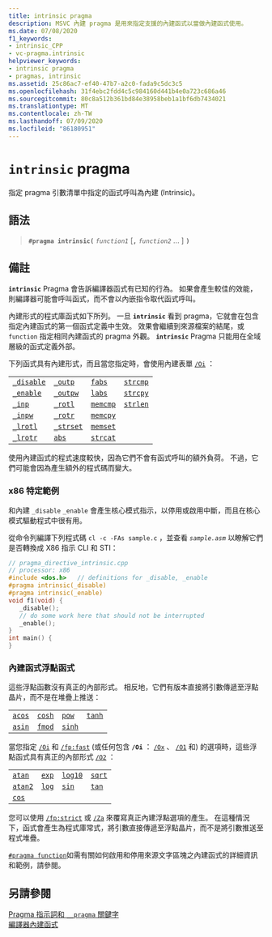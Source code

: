 ```yaml
---
title: intrinsic pragma
description: MSVC 內建 pragma 是用來指定支援的內建函式以當做內建函式使用。
ms.date: 07/08/2020
f1_keywords:
- intrinsic_CPP
- vc-pragma.intrinsic
helpviewer_keywords:
- intrinsic pragma
- pragmas, intrinsic
ms.assetid: 25c86ac7-ef40-47b7-a2c0-fada9c5dc3c5
ms.openlocfilehash: 31f4ebc2fdd4c5c984160d441b4e0a723c686a46
ms.sourcegitcommit: 80c8a512b361bd84e38958beb1a1bf6db7434021
ms.translationtype: MT
ms.contentlocale: zh-TW
ms.lasthandoff: 07/09/2020
ms.locfileid: "86180951"
---
```

# <a name="intrinsic-pragma"></a>`intrinsic` pragma

指定 pragma 引數清單中指定的函式呼叫為內建 (Intrinsic)。

## <a name="syntax"></a>語法

> **`#pragma intrinsic(`** *`function1`* [**`,`** _`function2`_ ... ] **`)`**

## <a name="remarks"></a>備註

**`intrinsic`** Pragma 會告訴編譯器函式有已知的行為。 如果會產生較佳的效能，則編譯器可能會呼叫函式，而不會以內嵌指令取代函式呼叫。

內建形式的程式庫函式如下所列。 一旦 **`intrinsic`** 看到 pragma，它就會在包含指定內建函式的第一個函式定義中生效。 效果會繼續到來源檔案的結尾，或 `function` 指定相同內建函式的 pragma 外觀。 **`intrinsic`** Pragma 只能用在全域層級的函式定義外部。

下列函式具有內建形式，而且當您指定時，會使用內建表單 [`/Oi`](../build/reference/oi-generate-intrinsic-functions.md) ：

|  |  |  |  |
|--|--|--|--|
| [`_disable`](../intrinsics/disable.md) | [`_outp`](../c-runtime-library/outp-outpw-outpd.md) | [`fabs`](../c-runtime-library/reference/fabs-fabsf-fabsl.md) | [`strcmp`](../c-runtime-library/reference/strcmp-wcscmp-mbscmp.md) |
| [`_enable`](../intrinsics/enable.md) | [`_outpw`](../c-runtime-library/outp-outpw-outpd.md) | [`labs`](../c-runtime-library/reference/abs-labs-llabs-abs64.md) | [`strcpy`](../c-runtime-library/reference/strcpy-wcscpy-mbscpy.md) |
| [`_inp`](../c-runtime-library/inp-inpw-inpd.md) | [`_rotl`](../c-runtime-library/reference/rotl-rotl64-rotr-rotr64.md) | [`memcmp`](../c-runtime-library/reference/memcmp-wmemcmp.md) | [`strlen`](../c-runtime-library/reference/strlen-wcslen-mbslen-mbslen-l-mbstrlen-mbstrlen-l.md) |
| [`_inpw`](../c-runtime-library/inp-inpw-inpd.md) | [`_rotr`](../c-runtime-library/reference/rotl-rotl64-rotr-rotr64.md) | [`memcpy`](../c-runtime-library/reference/memcpy-wmemcpy.md) |  |
| [`_lrotl`](../c-runtime-library/reference/lrotl-lrotr.md) | [`_strset`](../c-runtime-library/reference/strset-strset-l-wcsset-wcsset-l-mbsset-mbsset-l.md) | [`memset`](../c-runtime-library/reference/memset-wmemset.md) |  |
| [`_lrotr`](../c-runtime-library/reference/lrotl-lrotr.md) | [`abs`](../c-runtime-library/reference/abs-labs-llabs-abs64.md) | [`strcat`](../c-runtime-library/reference/strcat-wcscat-mbscat.md) |  |

使用內建函式的程式速度較快，因為它們不會有函式呼叫的額外負荷。 不過，它們可能會因為產生額外的程式碼而變大。

### <a name="x86-specific-example"></a>x86 特定範例

和內建 `_disable` `_enable` 會產生核心模式指示，以停用或啟用中斷，而且在核心模式驅動程式中很有用。

從命令列編譯下列程式碼 `cl -c -FAs sample.c` ，並查看 *`sample.asm`* 以瞭解它們是否轉換成 X86 指示 CLI 和 STI：

```cpp
// pragma_directive_intrinsic.cpp
// processor: x86
#include <dos.h>   // definitions for _disable, _enable
#pragma intrinsic(_disable)
#pragma intrinsic(_enable)
void f1(void) {
   _disable();
   // do some work here that should not be interrupted
   _enable();
}
int main() {
}
```

### <a name="intrinsic-floating-point-functions"></a>內建函式浮點函式

這些浮點函數沒有真正的內部形式。 相反地，它們有版本直接將引數傳遞至浮點晶片，而不是在堆疊上推送：

|  |  |  |  |
|--|--|--|--|
| [`acos`](../c-runtime-library/reference/acos-acosf-acosl.md) | [`cosh`](../c-runtime-library/reference/cosh-coshf-coshl.md) | [`pow`](../c-runtime-library/reference/pow-powf-powl.md) | [`tanh`](../c-runtime-library/reference/tanh-tanhf-tanhl.md) |
| [`asin`](../c-runtime-library/reference/asin-asinf-asinl.md) | [`fmod`](../c-runtime-library/reference/fmod-fmodf.md) | [`sinh`](../c-runtime-library/reference/sinh-sinhf-sinhl.md) |  |

當您指定 [`/Oi`](../build/reference/oi-generate-intrinsic-functions.md) 和 [`/fp:fast`](../build/reference/fp-specify-floating-point-behavior.md) (或任何包含 **`/Oi`** ： [`/Ox`](../build/reference/ox-full-optimization.md) 、 [`/O1`](../build/reference/o1-o2-minimize-size-maximize-speed.md) 和) 的選項時，這些浮點函式具有真正的內部形式 [`/O2`](../build/reference/o1-o2-minimize-size-maximize-speed.md) ：

|  |  |  |  |
|--|--|--|--|
| [`atan`](../c-runtime-library/reference/atan-atanf-atanl-atan2-atan2f-atan2l.md) | [`exp`](../c-runtime-library/reference/exp-expf.md) | [`log10`](../c-runtime-library/reference/log-logf-log10-log10f.md) | [`sqrt`](../c-runtime-library/reference/sqrt-sqrtf-sqrtl.md) |
| [`atan2`](../c-runtime-library/reference/atan-atanf-atanl-atan2-atan2f-atan2l.md) | [`log`](../c-runtime-library/reference/log-logf-log10-log10f.md) | [`sin`](../c-runtime-library/reference/sin-sinf-sinl.md) | [`tan`](../c-runtime-library/reference/tan-tanf-tanl.md) |
| [`cos`](../c-runtime-library/reference/cos-cosf-cosl.md) |  |  |  |

您可以使用 [`/fp:strict`](../build/reference/fp-specify-floating-point-behavior.md) 或 [`/Za`](../build/reference/za-ze-disable-language-extensions.md) 來覆寫真正內建浮點選項的產生。 在這種情況下，函式會產生為程式庫常式，將引數直接傳遞至浮點晶片，而不是將引數推送至程式堆疊。

[`#pragma function`](../preprocessor/function-c-cpp.md)如需有關如何啟用和停用來源文字區塊之內建函式的詳細資訊和範例，請參閱。

## <a name="see-also"></a>另請參閱

[Pragma 指示詞和 `__pragma` 關鍵字](../preprocessor/pragma-directives-and-the-pragma-keyword.md)\
[編譯器內建函式](../intrinsics/compiler-intrinsics.md)
